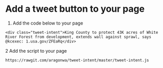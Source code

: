 # Add a tweet button to your page

1. Add the code below to your page
```
<div class="tweet-intent">King County to protect 43K acres of White River Forest from development, extends wall against sprawl, says @kcexec: 1.usa.gov/ZFEaRq</div>
```

2 Add the script to your page
```
https://rawgit.com/aragonwa/tweet-intent/master/tweet-intent.js
```
